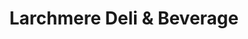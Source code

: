 ---
title: "Larchmere Deli & Beverage"
url: /cleveland/larchmere-deli-und-beverage/
shop: Feinkost
---